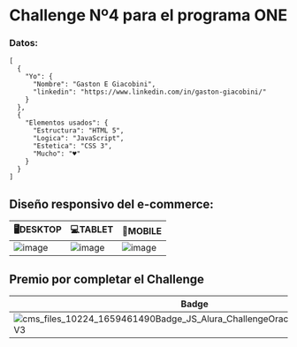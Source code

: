 # Challenge Nº4 para el programa ONE 
### Datos:
```
[
  {
    "Yo": {
      "Nombre": "Gaston E Giacobini",
      "linkedin": "https://www.linkedin.com/in/gaston-giacobini/"
    }
  },
  {
    "Elementos usados": {
      "Estructura": "HTML 5",
      "Logica": "JavaScript",
      "Estetica": "CSS 3",
      "Mucho": "♥"
    }
  }
]
```

## Diseño responsivo del e-commerce:

| 🖥DESKTOP | 💻TABLET | 📱MOBILE |
| ----------- | ----------- | ----------- |
|![image](https://user-images.githubusercontent.com/77559010/212600971-cfff192e-b01a-40dd-84c6-c3a756275649.png)|![image](https://user-images.githubusercontent.com/77559010/212601111-71d4b65c-3e4c-4511-8700-9a5716f4bde3.png)|![image](https://user-images.githubusercontent.com/77559010/212601163-ac2075dc-a4b8-4ba0-9d9c-f880a934c616.png)|

## Premio por completar el Challenge 

| Badge |
| ----------- |
|![cms_files_10224_1659461490Badge_JS_Alura_ChallengeOracleONE_2000x2000_V3](https://user-images.githubusercontent.com/77559010/212601256-20dcc5b6-7890-4394-bb23-a1214602f161.png)|
